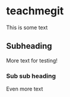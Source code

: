 # teachmegit

This is some text

## Subheading

More text for testing!

### Sub sub heading

Even more text
